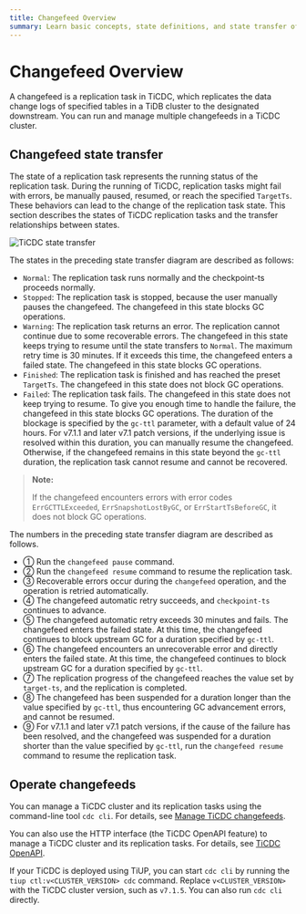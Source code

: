 ```yaml
---
title: Changefeed Overview
summary: Learn basic concepts, state definitions, and state transfer of changefeeds.
---
```


# Changefeed Overview

A changefeed is a replication task in TiCDC, which replicates the data change logs of specified tables in a TiDB cluster to the designated downstream. You can run and manage multiple changefeeds in a TiCDC cluster.

## Changefeed state transfer

The state of a replication task represents the running status of the replication task. During the running of TiCDC, replication tasks might fail with errors, be manually paused, resumed, or reach the specified `TargetTs`. These behaviors can lead to the change of the replication task state. This section describes the states of TiCDC replication tasks and the transfer relationships between states.

![TiCDC state transfer](https://download.pingcap.com/images/docs/ticdc/ticdc-changefeed-state-transfer.png)

The states in the preceding state transfer diagram are described as follows:

- `Normal`: The replication task runs normally and the checkpoint-ts proceeds normally.
- `Stopped`: The replication task is stopped, because the user manually pauses the changefeed. The changefeed in this state blocks GC operations.
- `Warning`: The replication task returns an error. The replication cannot continue due to some recoverable errors. The changefeed in this state keeps trying to resume until the state transfers to `Normal`. The maximum retry time is 30 minutes. If it exceeds this time, the changefeed enters a failed state. The changefeed in this state blocks GC operations.
- `Finished`: The replication task is finished and has reached the preset `TargetTs`. The changefeed in this state does not block GC operations.
- `Failed`: The replication task fails. The changefeed in this state does not keep trying to resume. To give you enough time to handle the failure, the changefeed in this state blocks GC operations. The duration of the blockage is specified by the `gc-ttl` parameter, with a default value of 24 hours. For v7.1.1 and later v7.1 patch versions, if the underlying issue is resolved within this duration, you can manually resume the changefeed. Otherwise, if the changefeed remains in this state beyond the `gc-ttl` duration, the replication task cannot resume and cannot be recovered.

> **Note:**
>
> If the changefeed encounters errors with error codes `ErrGCTTLExceeded`, `ErrSnapshotLostByGC`, or `ErrStartTsBeforeGC`, it does not block GC operations.

The numbers in the preceding state transfer diagram are described as follows.

- ① Run the `changefeed pause` command.
- ② Run the `changefeed resume` command to resume the replication task.
- ③ Recoverable errors occur during the `changefeed` operation, and the operation is retried automatically.
- ④ The changefeed automatic retry succeeds, and `checkpoint-ts` continues to advance.
- ⑤ The changefeed automatic retry exceeds 30 minutes and fails. The changefeed enters the failed state. At this time, the changefeed continues to block upstream GC for a duration specified by `gc-ttl`.
- ⑥ The changefeed encounters an unrecoverable error and directly enters the failed state. At this time, the changefeed continues to block upstream GC for a duration specified by `gc-ttl`.
- ⑦ The replication progress of the changefeed reaches the value set by `target-ts`, and the replication is completed.
- ⑧ The changefeed has been suspended for a duration longer than the value specified by `gc-ttl`, thus encountering GC advancement errors, and cannot be resumed.
- ⑨ For v7.1.1 and later v7.1 patch versions, if the cause of the failure has been resolved, and the changefeed was suspended for a duration shorter than the value specified by `gc-ttl`, run the `changefeed resume` command to resume the replication task.

## Operate changefeeds

You can manage a TiCDC cluster and its replication tasks using the command-line tool `cdc cli`. For details, see [Manage TiCDC changefeeds](/ticdc/ticdc-manage-changefeed.md).

You can also use the HTTP interface (the TiCDC OpenAPI feature) to manage a TiCDC cluster and its replication tasks. For details, see [TiCDC OpenAPI](/ticdc/ticdc-open-api.md).

If your TiCDC is deployed using TiUP, you can start `cdc cli` by running the `tiup ctl:v<CLUSTER_VERSION> cdc` command. Replace `v<CLUSTER_VERSION>` with the TiCDC cluster version, such as `v7.1.5`. You can also run `cdc cli` directly.
